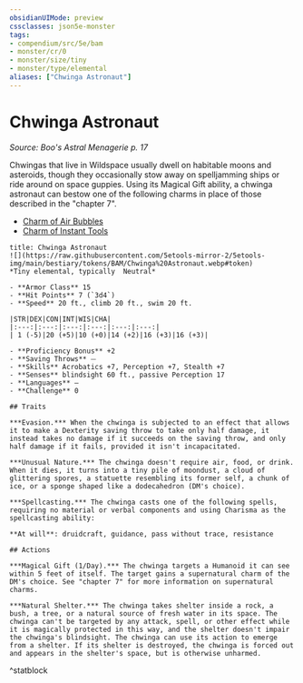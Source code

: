 ```yaml
---
obsidianUIMode: preview
cssclasses: json5e-monster
tags:
- compendium/src/5e/bam
- monster/cr/0
- monster/size/tiny
- monster/type/elemental
aliases: ["Chwinga Astronaut"]
---
```

# Chwinga Astronaut
*Source: Boo's Astral Menagerie p. 17*  

Chwingas that live in Wildspace usually dwell on habitable moons and asteroids, though they occasionally stow away on spelljamming ships or ride around on space guppies. Using its Magical Gift ability, a chwinga astronaut can bestow one of the following charms in place of those described in the "chapter 7".

- [Charm of Air Bubbles](compendium/rewards/charm-of-air-bubbles-bam.md)  
- [Charm of Instant Tools](compendium/rewards/charm-of-instant-tools-bam.md)  

```ad-statblock
title: Chwinga Astronaut
![](https://raw.githubusercontent.com/5etools-mirror-2/5etools-img/main/bestiary/tokens/BAM/Chwinga%20Astronaut.webp#token)
*Tiny elemental, typically  Neutral*

- **Armor Class** 15 
- **Hit Points** 7 (`3d4`)
- **Speed** 20 ft., climb 20 ft., swim 20 ft.

|STR|DEX|CON|INT|WIS|CHA|
|:---:|:---:|:---:|:---:|:---:|:---:|
| 1 (-5)|20 (+5)|10 (+0)|14 (+2)|16 (+3)|16 (+3)|

- **Proficiency Bonus** +2
- **Saving Throws** ⏤
- **Skills** Acrobatics +7, Perception +7, Stealth +7
- **Senses** blindsight 60 ft., passive Perception 17
- **Languages** —
- **Challenge** 0

## Traits

***Evasion.*** When the chwinga is subjected to an effect that allows it to make a Dexterity saving throw to take only half damage, it instead takes no damage if it succeeds on the saving throw, and only half damage if it fails, provided it isn't incapacitated.

***Unusual Nature.*** The chwinga doesn't require air, food, or drink. When it dies, it turns into a tiny pile of moondust, a cloud of glittering spores, a statuette resembling its former self, a chunk of ice, or a sponge shaped like a dodecahedron (DM's choice).

***Spellcasting.*** The chwinga casts one of the following spells, requiring no material or verbal components and using Charisma as the spellcasting ability:

**At will**: druidcraft, guidance, pass without trace, resistance

## Actions

***Magical Gift (1/Day).*** The chwinga targets a Humanoid it can see within 5 feet of itself. The target gains a supernatural charm of the DM's choice. See "chapter 7" for more information on supernatural charms.

***Natural Shelter.*** The chwinga takes shelter inside a rock, a bush, a tree, or a natural source of fresh water in its space. The chwinga can't be targeted by any attack, spell, or other effect while it is magically protected in this way, and the shelter doesn't impair the chwinga's blindsight. The chwinga can use its action to emerge from a shelter. If its shelter is destroyed, the chwinga is forced out and appears in the shelter's space, but is otherwise unharmed.
```
^statblock